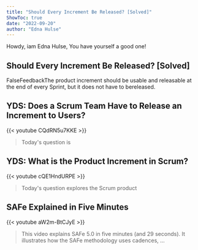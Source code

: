 ```yaml
---
title: "Should Every Increment Be Released? [Solved]"
ShowToc: true 
date: "2022-09-20"
author: "Edna Hulse" 
---
```


Howdy, iam Edna Hulse, You have yourself a good one!
## Should Every Increment Be Released? [Solved]
FalseFeedbackThe product increment should be usable and releasable at the end of every Sprint, but it does not have to bereleased.

## YDS: Does a Scrum Team Have to Release an Increment to Users?
{{< youtube CQdRN5u7KKE >}}
>Today's question is 

## YDS: What is the Product Increment in Scrum?
{{< youtube cQE1HndURPE >}}
>Today's question explores the Scrum product 

## SAFe Explained in Five Minutes
{{< youtube aW2m-BtCJyE >}}
>This video explains SAFe 5.0 in five minutes (and 29 seconds). It illustrates how the SAFe methodology uses cadences, ...

